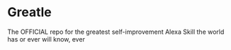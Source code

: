 # Greatle
The OFFICIAL repo for the greatest self-improvement Alexa Skill the world has or ever will know, ever
